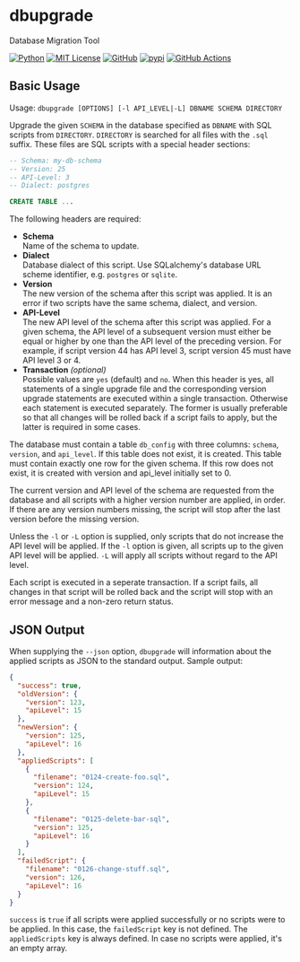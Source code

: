 # dbupgrade

Database Migration Tool

[![Python](https://img.shields.io/pypi/pyversions/dbupgrade.svg)](https://pypi.python.org/pyversions/dbupgrade/)
[![MIT License](https://img.shields.io/pypi/l/dbupgrade.svg)](https://pypi.python.org/pypi/dbupgrade/)
[![GitHub](https://img.shields.io/github/release/srittau/dbupgrade/all.svg)](https://github.com/srittau/dbupgrade/releases/)
[![pypi](https://img.shields.io/pypi/v/dbupgrade.svg)](https://pypi.python.org/pypi/dbupgrade/)
[![GitHub Actions](https://img.shields.io/github/workflow/status/srittau/dbupgrade/Test%20and%20lint)](https://github.com/srittau/dbupgrade/actions)

## Basic Usage

Usage: `dbupgrade [OPTIONS] [-l API_LEVEL|-L] DBNAME SCHEMA DIRECTORY`

Upgrade the given `SCHEMA` in the database specified as `DBNAME` with SQL
scripts from `DIRECTORY`. `DIRECTORY` is searched for all files with the
`.sql` suffix. These files are SQL scripts with a special header sections:

```sql
-- Schema: my-db-schema
-- Version: 25
-- API-Level: 3
-- Dialect: postgres

CREATE TABLE ...
```

The following headers are required:

- **Schema**  
   Name of the schema to update.
- **Dialect**  
   Database dialect of this script. Use SQLalchemy's database
  URL scheme identifier, e.g. `postgres` or `sqlite`.
- **Version**  
   The new version of the schema after this script was applied.
  It is an error if two scripts have the same schema, dialect, and version.
- **API-Level**  
   The new API level of the schema after this script was applied.
  For a given schema, the API level of a subsequent version must either be
  equal or higher by one than the API level of the preceding version. For
  example, if script version 44 has API level 3, script version 45 must
  have API level 3 or 4.
- **Transaction** _(optional)_  
   Possible values are `yes` (default) and `no`. When this
  header is yes, all statements of a single upgrade file and the
  corresponding version upgrade statements are executed within a single
  transaction. Otherwise each statement is executed separately. The former
  is usually preferable so that all changes will be rolled back if a
  script fails to apply, but the latter is required in some cases.

The database must contain a table `db_config` with three columns: `schema`,
`version`, and `api_level`. If this table does not exist, it is created.
This table must contain exactly one row for the given schema. If this row
does not exist, it is created with version and api_level initially set to 0.

The current version and API level of the schema are requested from the
database and all scripts with a higher version number are applied, in order.
If there are any version numbers missing, the script will stop after the
last version before the missing version.

Unless the `-l` or `-L` option is supplied, only scripts that do not
increase the API level will be applied. If the `-l` option is given, all
scripts up to the given API level will be applied. `-L` will apply all
scripts without regard to the API level.

Each script is executed in a seperate transaction. If a script fails, all
changes in that script will be rolled back and the script will stop with
an error message and a non-zero return status.

## JSON Output

When supplying the `--json` option, `dbupgrade` will information about the
applied scripts as JSON to the standard output. Sample output:

```json
{
  "success": true,
  "oldVersion": {
    "version": 123,
    "apiLevel": 15
  },
  "newVersion": {
    "version": 125,
    "apiLevel": 16
  },
  "appliedScripts": [
    {
      "filename": "0124-create-foo.sql",
      "version": 124,
      "apiLevel": 15
    },
    {
      "filename": "0125-delete-bar-sql",
      "version": 125,
      "apiLevel": 16
    }
  ],
  "failedScript": {
    "filename": "0126-change-stuff.sql",
    "version": 126,
    "apiLevel": 16
  }
}
```

`success` is `true` if all scripts were applied successfully or no scripts
were to be applied. In this case, the `failedScript` key is not defined.
The `appliedScripts` key is always defined. In case no scripts were applied,
it's an empty array.
